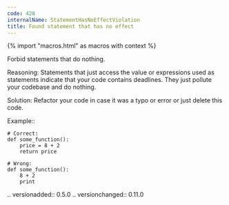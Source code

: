 ```yaml
---
code: 428
internalName: StatementHasNoEffectViolation
title: Found statement that has no effect
---
```


{% import "macros.html" as macros with context %}


Forbid statements that do nothing.

Reasoning:
    Statements that just access the value or expressions
    used as statements indicate that your code
    contains deadlines.
    They just pollute your codebase and do nothing.

Solution:
    Refactor your code in case it was a typo or error
    or just delete this code.

Example::

    # Correct:
    def some_function():
        price = 8 + 2
        return price

    # Wrong:
    def some_function():
        8 + 2
        print

.. versionadded:: 0.5.0
.. versionchanged:: 0.11.0